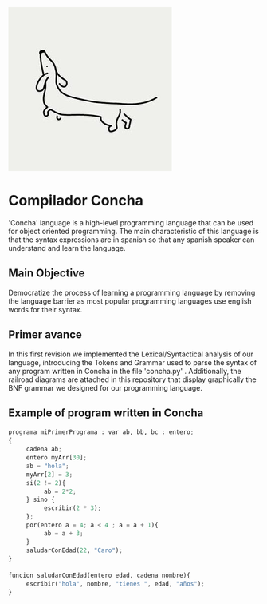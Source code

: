 ![alt text](https://github.com/gabrielacorona/compilador-concha/blob/main/misc/Logo.jpeg)
# Compilador Concha
'Concha' language is a high-level programming language that can be used for object oriented programming. The main characteristic of this language is that the syntax expressions are in spanish so that any spanish speaker can understand and learn the language.

## Main Objective
Democratize the process of learning a programming language by removing the language barrier as most popular programming languages use english words for their syntax.

## Primer avance
In this first revision we implemented the Lexical/Syntactical analysis of our language, introducing the Tokens and Grammar used to parse the syntax of any program written in Concha in the file 'concha.py' . Additionally, the railroad diagrams are attached in this repository that display graphically the BNF grammar we designed for our programming language.

## Example of program written in Concha
```python
programa miPrimerPrograma : var ab, bb, bc : entero;
{
     cadena ab;
     entero myArr[30];
     ab = "hola";
     myArr[2] = 3;
     si(2 != 2){
          ab = 2*2;
     } sino {
          escribir(2 * 3);
     };
     por(entero a = 4; a < 4 ; a = a + 1){
          ab = a + 3;
     }
     saludarConEdad(22, "Caro");
}

funcion saludarConEdad(entero edad, cadena nombre){
     escribir("hola", nombre, "tienes ", edad, "años");
}